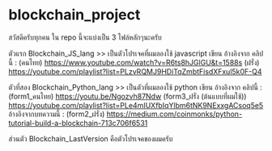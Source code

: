 # blockchain_project

สวัสดีครับทุกคน ใน repo นี้จะแบ่งเป็น 3 ไฟล์หลักๆนะครับ

ตัวแรก Blockchain_JS_lang >> เป็นตัวโปรเจคที่ผมลองใช้ javascript เขียน
อ้างอิงจาก คลิปนี้ : (คนไทย) https://www.youtube.com/watch?v=R6ts8hJGlGU&t=1588s
                 (ฝรั่ง) https://youtube.com/playlist?list=PLzvRQMJ9HDiTqZmbtFisdXFxul5k0F-Q4
                 
ตัวที่สอง Blockchain_Python_lang >> เป็นตัวที่ผมลองใช้ python เขียน
อ้างอิงจาก คลิปนี้ : (form1_คนไทย) https://youtu.be/Ngozvh87Ndw
                (form3_ฝรั่ง (ต้นแบบที่ผมใช้)) https://youtube.com/playlist?list=PLe4mIUXfbIqYlbm6tNK9NExxgACsoq5e5
อ้างอิงจากบทความนี้ : (form2_ฝรั่ง)  https://medium.com/coinmonks/python-tutorial-build-a-blockchain-713c706f6531 
                
 ส่วนตัว Blockchain_LastVersion คือตัวโปรเจคของผมครับ
